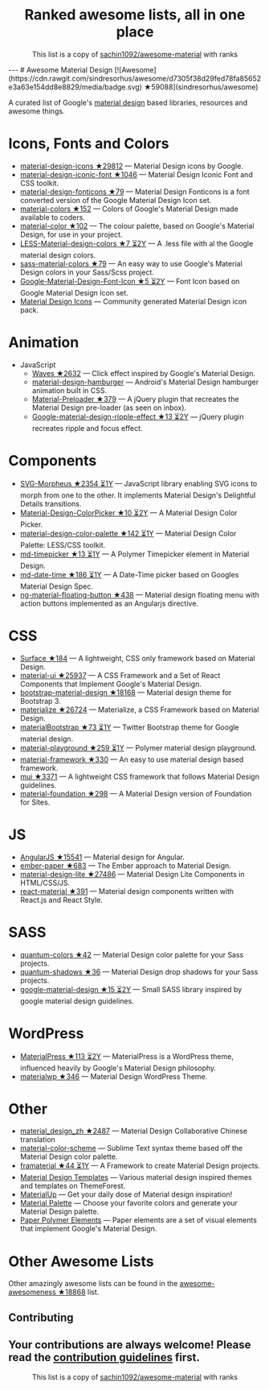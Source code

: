 <h1 align="center">
Ranked awesome lists, all in one place
</h1>
<p align="center">
	This list is a copy of <a href="sachin1092/awesome-material">sachin1092/awesome-material</a> with ranks
</p>
---
# Awesome Material Design [![Awesome](https://cdn.rawgit.com/sindresorhus/awesome/d7305f38d29fed78fa85652e3a63e154dd8e8829/media/badge.svg) ★59088](sindresorhus/awesome)

A curated list of Google's [material design](http://www.google.com/design/spec) based libraries, resources and awesome things.

Icons, Fonts and Colors
==
  - [material-design-icons ★29812](google/material-design-icons) — Material Design icons by Google.
  - [material-design-iconic-font ★1046](zavoloklom/material-design-iconic-font) — Material Design Iconic Font and CSS toolkit.
  - [material-design-fonticons ★79](designjockey/material-design-fonticons) — Material Design Fonticons is a font converted version of the Google Material Design Icon set.
  - [material-colors ★152](shuhei/material-colors) — Colors of Google's Material Design made available to coders.
  - [material-color ★102](mrmlnc/material-color) — The colour palette, based on Google's Material Design, for use in your project.
  - [LESS-Material-design-colors ★7 ⏳2Y](tisign/LESS-Material-design-colors) — A .less file with al the Google material design colors.
  - [sass-material-colors ★79](minusfive/sass-material-colors) — An easy way to use Google's Material Design colors in your Sass/Scss project.
  - [Google-Material-Design-Font-Icon ★5 ⏳2Y](Seb-L/Google-Material-Design-Font-Icon) — Font Icon based on Google Material Design Icon set.
  - [Material Design Icons](https://materialdesignicons.com/) — Community generated Material Design icon pack.

Animation
==
  - JavaScript
    - [Waves ★2632](fians/Waves) — Click effect inspired by Google's Material Design.
    - [material-design-hamburger](https://github.com/swirlycheetah/material-design-hamburger) — Android's Material Design hamburger animation built in CSS.
    - [Material-Preloader ★379](aarondo/Material-Preloader) — A jQuery plugin that recreates the Material Design pre-loader (as seen on inbox).
    - [Google-material-design-ripple-effect ★13 ⏳2Y](ninox92/Google-material-design-ripple-effect) — jQuery plugin recreates ripple and focus effect.
  
Components
==
  - [SVG-Morpheus ★2354 ⏳1Y](alexk111/SVG-Morpheus) — JavaScript library enabling SVG icons to morph from one to the other. It implements Material Design's Delightful Details transitions.
  - [Material-Design-ColorPicker ★10 ⏳2Y](Fraina/Material-Design-ColorPicker) — A Material Design Color Picker.
  - [material-design-color-palette ★142 ⏳1Y](zavoloklom/material-design-color-palette) — Material Design Color Palette: LESS/CSS toolkit.
  - [md-timepicker ★13 ⏳1Y](dotlouis/md-timepicker) — A Polymer Timepicker element in Material Design.
  - [md-date-time ★186 ⏳1Y](SimeonC/md-date-time) — A Date-Time picker based on Googles Material Design Spec.
  - [ng-material-floating-button ★438](nobitagit/ng-material-floating-button) — Material design floating menu with action buttons implemented as an Angularjs directive.


CSS
==
  - [Surface ★184](mildrenben/surface) — A lightweight, CSS only framework based on Material Design.
  - [material-ui ★25937](callemall/material-ui) — A CSS Framework and a Set of React Components that Implement Google's Material Design.
  - [bootstrap-material-design ★18168](FezVrasta/bootstrap-material-design) — Material design theme for Bootstrap 3.
  - [materialize ★26724](Dogfalo/materialize) — Materialize, a CSS Framework based on Material Design.
  - [materialBootstrap ★73 ⏳1Y](throrin19/materialBootstrap) — Twitter Bootstrap theme for Google material design.
  - [material-playground ★259 ⏳1Y](ebidel/material-playground) — Polymer material design playground.
  - [material-framework ★330](nt1m/material-framework) — An easy to use material design based framework.
  - [mui ★3371](muicss/mui) — A lightweight CSS framework that follows Material Design guidelines.
  - [material-foundation ★298](eucalyptuss/material-foundation) — A Material Design version of Foundation for Sites.

JS
==
  - [AngularJS ★15541](angular/material) — Material design for Angular.
  - [ember-paper ★683](miguelcobain/ember-paper) — The Ember approach to Material Design.
  - [material-design-lite ★27486](google/material-design-lite) — Material Design Lite Components in HTML/CSS/JS.
  - [react-material ★391](BerkeleyTrue/react-material) — Material design components written with React.js and React Style.


SASS
==
  - [quantum-colors ★42](nkpfstr/quantum-colors) — Material Design color palette for your Sass projects.
  - [quantum-shadows ★36](nkpfstr/quantum-shadows) — Material Design drop shadows for your Sass projects.
  - [google-material-design ★15 ⏳2Y](axyz/google-material-design) — Small SASS library inspired by google material design guidelines.


WordPress
==
  - [MaterialPress ★113 ⏳2Y](alexpatin/MaterialPress) — MaterialPress is a WordPress theme, influenced heavily by Google's Material Design philosophy.
  - [materialwp ★346](braginteractive/materialwp) — Material Design WordPress Theme.

Other
==
  - [material_design_zh ★2487](1sters/material_design_zh) — Material Design Collaborative Chinese translation
  - [material-color-scheme](https://github.com/paradox41/material-color-scheme) — Sublime Text syntax theme based off the Material Design color palette.
  - [framaterial ★44 ⏳1Y](Framaterial/framaterial) — A Framework to create Material Design projects.
  - [Material Design Templates](http://themeforest.net/tags/material%20design) — Various material design inspired themes and templates on ThemeForest.
  - [MaterialUp](http://www.materialup.com/) — Get your daily dose of Material design inspiration!
  - [Material Palette](http://www.materialpalette.com/) — Choose your favorite colors and generate your Material Design palette.
  - [Paper Polymer Elements](https://elements.polymer-project.org/browse?package=paper-elements) — Paper elements are a set of visual elements that implement Google's Material Design.
  
# Other Awesome Lists
Other amazingly awesome lists can be found in the [awesome-awesomeness ★18868](bayandin/awesome-awesomeness) list.

## Contributing

Your contributions are always welcome! Please read the [contribution guidelines](https://github.com/sachin1092/awesome-material/blob/master/contributing.md) first.
---
<p align="center">
	This list is a copy of <a href="sachin1092/awesome-material">sachin1092/awesome-material</a> with ranks
</p>
